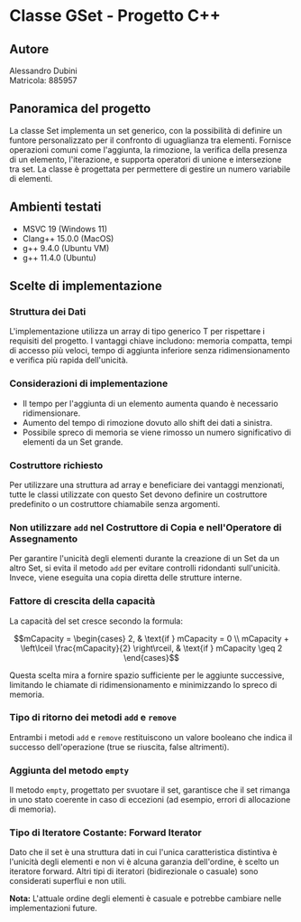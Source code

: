 # Classe GSet - Progetto C++

## Autore
Alessandro Dubini  
Matricola: 885957

## Panoramica del progetto
La classe Set implementa un set generico, con la possibilità di definire un funtore
personalizzato per il confronto di uguaglianza tra elementi.
Fornisce operazioni comuni come l'aggiunta, la rimozione, la verifica della presenza
di un elemento, l'iterazione, e supporta operatori di unione e intersezione tra set.
La classe è progettata per permettere di gestire un numero variabile di elementi.

## Ambienti testati
- MSVC 19 (Windows 11)
- Clang++ 15.0.0 (MacOS)
- g++ 9.4.0 (Ubuntu VM)
- g++ 11.4.0 (Ubuntu)

## Scelte di implementazione
### Struttura dei Dati
L'implementazione utilizza un array di tipo generico T per rispettare i requisiti del progetto. I vantaggi chiave includono: memoria compatta, tempi di accesso più veloci, tempo di aggiunta inferiore senza ridimensionamento e verifica più rapida dell'unicità.

### Considerazioni di implementazione
- Il tempo per l'aggiunta di un elemento aumenta quando è necessario ridimensionare.
- Aumento del tempo di rimozione dovuto allo shift dei dati a sinistra.
- Possibile spreco di memoria se viene rimosso un numero significativo di elementi da un Set grande.

### Costruttore richiesto
Per utilizzare una struttura ad array e beneficiare dei vantaggi menzionati, tutte le classi utilizzate con questo Set devono definire un costruttore predefinito o un costruttore chiamabile senza argomenti.

### Non utilizzare `add` nel Costruttore di Copia e nell'Operatore di Assegnamento
Per garantire l'unicità degli elementi durante la creazione di un Set da un altro Set, si evita il metodo `add` per evitare controlli ridondanti sull'unicità. Invece, viene eseguita una copia diretta delle strutture interne.

### Fattore di crescita della capacità
La capacità del set cresce secondo la formula:
```math
mCapacity = \begin{cases}
    2, & \text{if } mCapacity = 0 \\
    mCapacity + \left\lceil \frac{mCapacity}{2} \right\rceil, & \text{if } mCapacity \geq 2
\end{cases}
```

Questa scelta mira a fornire spazio sufficiente per le aggiunte successive, limitando le chiamate di ridimensionamento e minimizzando lo spreco di memoria.

### Tipo di ritorno dei metodi `add` e `remove`
Entrambi i metodi `add` e `remove` restituiscono un valore booleano che indica il successo dell'operazione (true se riuscita, false altrimenti).

### Aggiunta del metodo `empty`
Il metodo `empty`, progettato per svuotare il set, garantisce che il set rimanga in uno stato coerente in caso di eccezioni (ad esempio, errori di allocazione di memoria).

### Tipo di Iteratore Costante: Forward Iterator
Dato che il set è una struttura dati in cui l'unica caratteristica distintiva è l'unicità degli elementi e non vi è alcuna garanzia dell'ordine, è scelto un iteratore forward. Altri tipi di iteratori (bidirezionale o casuale) sono considerati superflui e non utili.

**Nota:** L'attuale ordine degli elementi è casuale e potrebbe cambiare nelle implementazioni future.
